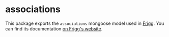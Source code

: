 # associations

This package exports the `associations` mongoose model used in [Frigg](https://friggframework.org). You can find its documentation [on Frigg's website](https://docs.friggframework.org/packages/associations).
